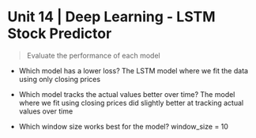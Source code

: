 # Unit 14 | Deep Learning - LSTM Stock Predictor
> Evaluate the performance of each model

- Which model has a lower loss?
  The LSTM model where we fit the data using only closing prices

- Which model tracks the actual values better over time?
  The model where we fit using closing prices did slightly better at tracking actual values over time
  
- Which window size works best for the model? 
  window_size = 10
